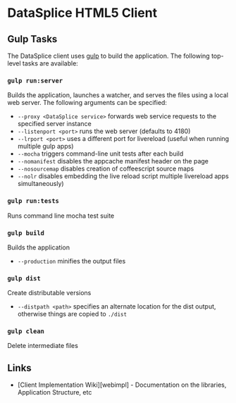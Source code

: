 # DataSplice HTML5 Client #

## Gulp Tasks

The DataSplice client uses [gulp](http://gulpjs.com/) to build the application.
The following top-level tasks are available:

### `gulp run:server`
Builds the application, launches a watcher, and serves the files using a local web server. The following arguments can be specified:
- `--proxy <DataSplice service>` forwards web service requests to the specified server instance
- `--listenport <port>` runs the web server (defaults to 4180)
- `--lrport <port>` uses a different port for livereload (useful when running multiple gulp apps)
- `--mocha` triggers command-line unit tests after each build
- `--nomanifest` disables the appcache manifest header on the page
- `--nosourcemap` disables creation of coffeescript source maps
- `--nolr` disables embedding the live reload script multiple livereload apps simultaneously)

### `gulp run:tests`
Runs command line mocha test suite

### `gulp build`
Builds the application
- `--production` minifies the output files

### `gulp dist`
Create distributable versions
- `--distpath <path>` specifies an alternate location for the dist output, otherwise things are copied to `./dist`

### `gulp clean`
Delete intermediate files

## Links ##

- [Client Implementation Wiki][webimpl] - Documentation on the libraries,
   Application Structure, etc
